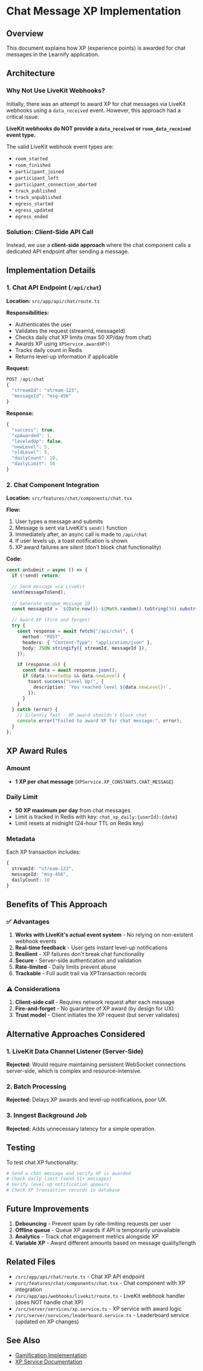 # Chat Message XP Implementation

## Overview

This document explains how XP (experience points) is awarded for chat messages in the Learnify application.

## Architecture

### Why Not Use LiveKit Webhooks?

Initially, there was an attempt to award XP for chat messages via LiveKit webhooks using a `data_received` event. However, this approach had a critical issue:

**LiveKit webhooks do NOT provide a `data_received` or `room_data_received` event type.**

The valid LiveKit webhook event types are:
- `room_started`
- `room_finished`
- `participant_joined`
- `participant_left`
- `participant_connection_aborted`
- `track_published`
- `track_unpublished`
- `egress_started`
- `egress_updated`
- `egress_ended`

### Solution: Client-Side API Call

Instead, we use a **client-side approach** where the chat component calls a dedicated API endpoint after sending a message.

## Implementation Details

### 1. Chat API Endpoint (`/api/chat`)

**Location:** `src/app/api/chat/route.ts`

**Responsibilities:**
- Authenticates the user
- Validates the request (streamId, messageId)
- Checks daily chat XP limits (max 50 XP/day from chat)
- Awards XP using `XPService.awardXP()`
- Tracks daily count in Redis
- Returns level-up information if applicable

**Request:**
```typescript
POST /api/chat
{
  "streamId": "stream-123",
  "messageId": "msg-456"
}
```

**Response:**
```typescript
{
  "success": true,
  "xpAwarded": 1,
  "leveledUp": false,
  "newLevel": 5,
  "oldLevel": 5,
  "dailyCount": 10,
  "dailyLimit": 50
}
```

### 2. Chat Component Integration

**Location:** `src/features/chat/components/chat.tsx`

**Flow:**
1. User types a message and submits
2. Message is sent via LiveKit's `send()` function
3. Immediately after, an async call is made to `/api/chat`
4. If user levels up, a toast notification is shown
5. XP award failures are silent (don't block chat functionality)

**Code:**
```typescript
const onSubmit = async () => {
  if (!send) return;

  // Send message via LiveKit
  send(messageToSend);
  
  // Generate unique message ID
  const messageId = `${Date.now()}-${Math.random().toString(36).substr(2, 9)}`;

  // Award XP (fire and forget)
  try {
    const response = await fetch("/api/chat", {
      method: "POST",
      headers: { "Content-Type": "application/json" },
      body: JSON.stringify({ streamId, messageId }),
    });

    if (response.ok) {
      const data = await response.json();
      if (data.leveledUp && data.newLevel) {
        toast.success("Level Up!", {
          description: `You reached level ${data.newLevel}!`,
        });
      }
    }
  } catch (error) {
    // Silently fail - XP award shouldn't block chat
    console.error("Failed to award XP for chat message:", error);
  }
};
```

## XP Award Rules

### Amount
- **1 XP per chat message** (`XPService.XP_CONSTANTS.CHAT_MESSAGE`)

### Daily Limit
- **50 XP maximum per day** from chat messages
- Limit is tracked in Redis with key: `chat_xp_daily:{userId}:{date}`
- Limit resets at midnight (24-hour TTL on Redis key)

### Metadata
Each XP transaction includes:
```typescript
{
  streamId: "stream-123",
  messageId: "msg-456",
  dailyCount: 10
}
```

## Benefits of This Approach

### ✅ Advantages

1. **Works with LiveKit's actual event system** - No relying on non-existent webhook events
2. **Real-time feedback** - User gets instant level-up notifications
3. **Resilient** - XP failures don't break chat functionality
4. **Secure** - Server-side authentication and validation
5. **Rate-limited** - Daily limits prevent abuse
6. **Trackable** - Full audit trail via XPTransaction records

### ⚠️ Considerations

1. **Client-side call** - Requires network request after each message
2. **Fire-and-forget** - No guarantee of XP award (by design for UX)
3. **Trust model** - Client initiates the XP request (but server validates)

## Alternative Approaches Considered

### 1. LiveKit Data Channel Listener (Server-Side)
**Rejected:** Would require maintaining persistent WebSocket connections server-side, which is complex and resource-intensive.

### 2. Batch Processing
**Rejected:** Delays XP awards and level-up notifications, poor UX.

### 3. Inngest Background Job
**Rejected:** Adds unnecessary latency for a simple operation.

## Testing

To test chat XP functionality:

```bash
# Send a chat message and verify XP is awarded
# Check daily limit (send 51+ messages)
# Verify level-up notification appears
# Check XP transaction records in database
```

## Future Improvements

1. **Debouncing** - Prevent spam by rate-limiting requests per user
2. **Offline queue** - Queue XP awards if API is temporarily unavailable
3. **Analytics** - Track chat engagement metrics alongside XP
4. **Variable XP** - Award different amounts based on message quality/length

## Related Files

- `/src/app/api/chat/route.ts` - Chat XP API endpoint
- `/src/features/chat/components/chat.tsx` - Chat component with XP integration
- `/src/app/api/webhooks/livekit/route.ts` - LiveKit webhook handler (does NOT handle chat XP)
- `/src/server/services/xp.service.ts` - XP service with award logic
- `/src/server/services/leaderboard.service.ts` - Leaderboard service (updated on XP changes)

## See Also

- [Gamification Implementation](../GAMIFICATION_IMPLEMENTATION_COMPLETE.md)
- [XP Service Documentation](../src/server/services/xp.service.ts)

